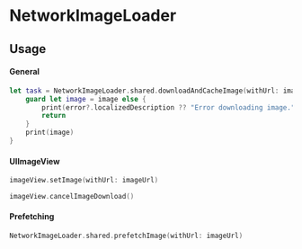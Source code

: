 # NetworkImageLoader

## Usage

#### General
```swift
let task = NetworkImageLoader.shared.downloadAndCacheImage(withUrl: imageUrl) { (image, error) in
    guard let image = image else {
        print(error?.localizedDescription ?? "Error downloading image.")
        return
    }
    print(image)
}
```

#### UIImageView
```swift
imageView.setImage(withUrl: imageUrl)
```
```swift
imageView.cancelImageDownload()
```

#### Prefetching
```swift
NetworkImageLoader.shared.prefetchImage(withUrl: imageUrl)
```
